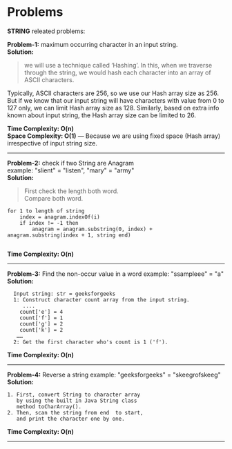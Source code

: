 # Problems
**STRING** releated problems: 

**Problem-1:** maximum occurring character in an input string.    
**Solution:**   

> we will use a technique called ‘Hashing’. 
In this, when we traverse through the string, 
we would hash each character into an array of ASCII characters.   

Typically, ASCII characters are 256, so we use our Hash array size as 256. But if we know that our input string will have characters with value from 0 to 127 only, we can limit Hash array size as 128. Similarly, based on extra info known about input string, the Hash array size can be limited to 26.

**Time Complexity: O(n)**   
**Space Complexity: O(1)** — Because we are using fixed space (Hash array) irrespective of input string size.


---


**Problem-2:** check if two String are Anagram   
example: "slient" = "listen", "mary" = "army"   
**Solution:**  

> First check the length both word.   
> Compare both word.     

```pesudo
for 1 to length of string
    index = anagram.indexOf(i)
    if index != -1 then
        anagram = anagram.substring(0, index) + anagram.substring(index + 1, string end)
    
```

**Time Complexity: O(n)** 


---



**Problem-3:**  Find the non-occur value in a word
example: "ssampleee" = "a"   
**Solution:**    


```pesudo
  Input string: str = geeksforgeeks
  1: Construct character count array from the input string.
     ....
    count['e'] = 4
    count['f'] = 1
    count['g'] = 2
    count['k'] = 2
   ……
  2: Get the first character who's count is 1 ('f').     
```

**Time Complexity: O(n)** 

---

**Problem-4:** Reverse a string 
example: "geeksforgeeks" = "skeegrofskeeg"
**Solution:**    

> 

```pesudo
1. First, convert String to character array
   by using the built in Java String class 
   method toCharArray().
2. Then, scan the string from end  to start, 
   and print the character one by one.
```

**Time Complexity: O(n)** 

---